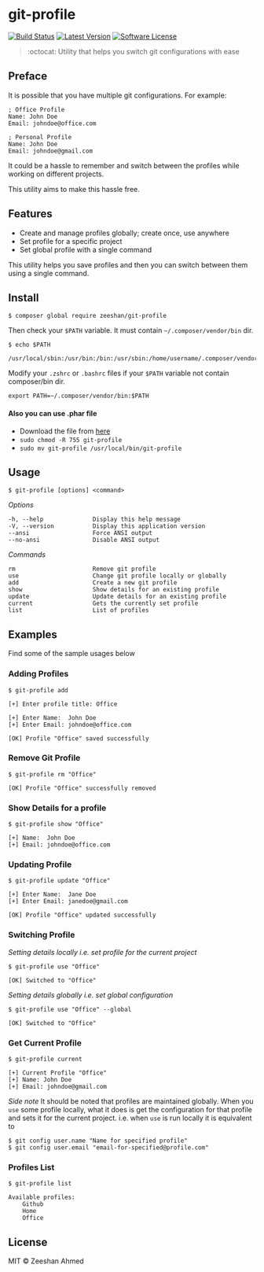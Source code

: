 # git-profile

[![Build Status](https://img.shields.io/travis/zeeshanu/git-profile/master.svg?style=flat-square)](https://travis-ci.org/zeeshanu/git-profile)
[![Latest Version](https://img.shields.io/github/release/zeeshanu/git-profile.svg?style=flat-square)](https://github.com/zeeshanu/git-profile/releases)
[![Software License](https://img.shields.io/badge/license-MIT-brightgreen.svg?style=flat-square)](LICENSE)

> :octocat: Utility that helps you switch git configurations with ease

## Preface

It is possible that you have multiple git configurations. For example:

```
; Office Profile
Name: John Doe
Email: johndoe@office.com

; Personal Profile
Name: John Doe
Email: johndoe@gmail.com
```

It could be a hassle to remember and switch between the profiles while working on different projects.

This utility aims to make this hassle free.

## Features

- Create and manage profiles globally; create once, use anywhere
- Set profile for a specific project
- Set global profile with a single command

This utility helps you save profiles and then you can switch between them using a single command.

## Install

```
$ composer global require zeeshan/git-profile
```
Then check your ```$PATH``` variable. It must contain ```~/.composer/vendor/bin``` dir.

```
$ echo $PATH

/usr/local/sbin:/usr/bin:/bin:/usr/sbin:/home/username/.composer/vendor/bin
```

Modify your ```.zshrc``` or ```.bashrc``` files if your ```$PATH``` variable not contain composer/bin dir.

```
export PATH=~/.composer/vendor/bin:$PATH
```

#### Also you can use .phar file

* Download the file from [here](https://github.com/zeeshanu/git-profile/releases/download/v1.0/git-profile)
* `sudo chmod -R 755 git-profile`
* `sudo mv git-profile /usr/local/bin/git-profile`

## Usage

```
$ git-profile [options] <command>
```
*Options*
```
-h, --help              Display this help message
-V, --version           Display this application version
--ansi                  Force ANSI output
--no-ansi               Disable ANSI output
```
*Commands*
```
rm                      Remove git profile
use                     Change git profile locally or globally
add                     Create a new git profile
show                    Show details for an existing profile
update                  Update details for an existing profile
current                 Gets the currently set profile
list                    List of profiles
```

## Examples

Find some of the sample usages below

### Adding Profiles
```
$ git-profile add

[+] Enter profile title: Office

[+] Enter Name:  John Doe
[+] Enter Email: johndoe@office.com

[OK] Profile "Office" saved successfully
```

### Remove Git Profile

```
$ git-profile rm "Office"

[OK] Profile "Office" successfully removed
```

### Show Details for a profile

```
$ git-profile show "Office"

[+] Name:  John Doe
[+] Email: johndoe@office.com
```

### Updating Profile
```
$ git-profile update "Office"

[+] Enter Name:  Jane Doe
[+] Enter Email: janedoe@gmail.com

[OK] Profile "Office" updated successfully
```

### Switching Profile

*Setting details locally i.e. set profile for the current project*
```
$ git-profile use "Office"

[OK] Switched to "Office"
```

*Setting details globally i.e. set global configuration*
```
$ git-profile use "Office" --global

[OK] Switched to "Office"
```

### Get Current Profile

```
$ git-profile current

[+] Current Profile "Office"
[+] Name: John Doe
[+] Email: johndoe@gmail.com
```

*Side note* It should be noted that profiles are maintained globally. When you `use` some profile locally, what it does is get the configuration for that profile and sets it for the current project. i.e. when `use` is run locally it is equivalent to

```
$ git config user.name "Name for specified profile"
$ git config user.email "email-for-specified@profile.com"
```

### Profiles List

```
$ git-profile list

Available profiles:
    Github
    Home
    Office
```

## License

MIT © Zeeshan Ahmed
